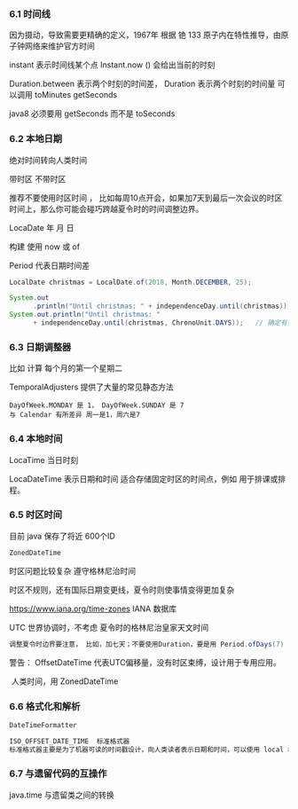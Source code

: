 ### 6.1 时间线

因为摄动，导致需要更精确的定义，1967年 根据 铯 133 原子内在特性推导，由原子钟网络来维护官方时间

instant 表示时间线某个点   Instant.now () 会给出当前的时刻

Duration.between 表示两个时刻的时间差，  Duration 表示两个时刻的时间量  可以调用 toMinutes  getSeconds

 java8 必须要用  getSeconds  而不是 toSeconds



### 6.2 本地日期

绝对时间转向人类时间

带时区  不带时区 

推荐不要使用时区时间 ， 比如每周10点开会，如果加7天到最后一次会议的时区时间上，那么你可能会碰巧跨越夏令时的时间调整边界。

LocaDate  年 月 日

构建 使用  now 或 of

Period 代表日期时间差

```java
LocalDate christmas = LocalDate.of(2018, Month.DECEMBER, 25);

System.out
      .println("Until christmas: " + independenceDay.until(christmas));
System.out.println("Until christmas: "
      + independenceDay.until(christmas, ChronoUnit.DAYS));   // 确定有多少天
```

### 6.3 日期调整器

 比如 计算 每个月的第一个星期二

  TemporalAdjusters  提供了大量的常见静态方法

```
DayOfWeek.MONDAY 是 1， DayOfWeek.SUNDAY 是 7  
与 Calendar 有所差异 周一是1，周六是7
```

### 6.4 本地时间

LocaTime  当日时刻

LocaDateTime  表示日期和时间  适合存储固定时区的时间点，例如 用于排课或排程。

### 6.5 时区时间

目前 java 保存了将近 600个ID

```java
ZonedDateTime
```

时区问题比较复杂  遵守格林尼治时间  

时区不规则，还有国际日期变更线，夏令时则使事情变得更加复杂

https://www.iana.org/time-zones  IANA 数据库

UTC 世界协调时，不考虑  夏令时的格林尼治皇家天文时间

```java
调整夏令时边界要注意， 比如，加七天；不要使用Duration，要是用 Period.ofDays(7) 
```

警告： OffsetDateTime  代表UTC偏移量，没有时区束缚，设计用于专用应用。

​            人类时间，用 ZonedDateTime

### 6.6 格式化和解析

```java
DateTimeFormatter
```

```java
ISO_OFFSET_DATE_TIME  标准格式器
标准格式器主要是为了机器可读的时间戳设计，向人类读者表示日期和时间，可以使用 local 格式器
```

### 6.7 与遗留代码的互操作

  java.time 与遗留类之间的转换 

